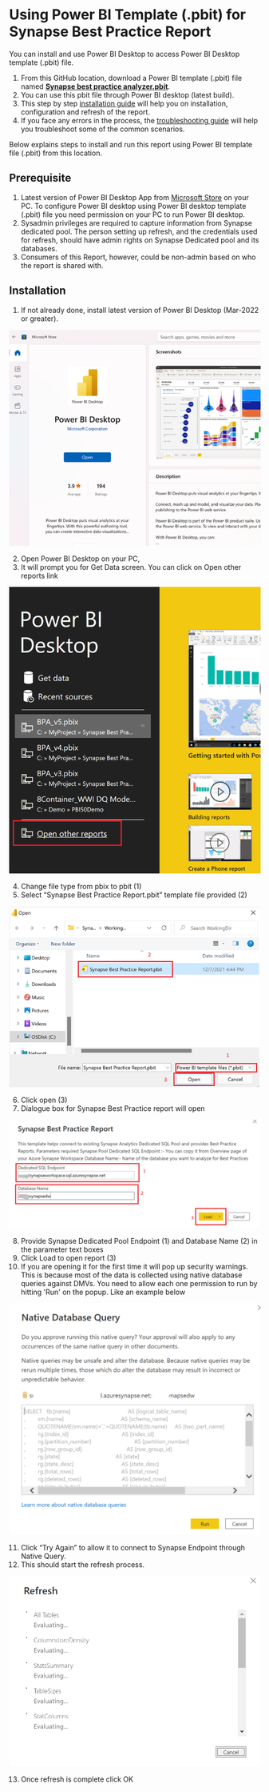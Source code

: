 # Using Power BI Template (.pbit) for Synapse Best Practice Report

You can install and use Power BI Desktop to access Power BI Desktop template (.pbit) file.

1. From this GitHub location, download a Power BI template (.pbit) file named [**Synapse best practice analyzer.pbit**](./Synapse%20best%20practice%20analyzer.pbit "Synapse best practice analyzer.pbit"). 
2. You can use this pbit file through Power BI desktop (latest build). 
3. This step by step [installation guide](./InstallationGuide.md "InstallationGuide.md") will help you on installation, configuration and refresh of the report. 
4. If you face any errors in the process, the [troubleshooting guide](./TroubleshootingGuide.md "TroubleshootingGuide.md") will help you troubleshoot some of the common scenarios.

Below explains steps to install and run this report using Power BI template file (.pbit) from this location.

## Prerequisite

1. Latest version of Power BI Desktop App from [Microsoft Store](https://aka.ms/pbidesktopstore "Microsoft Store") on your PC. To configure Power BI desktop using Power BI desktop template (.pbit) file you need permission on your PC to run Power BI desktop.
2. Sysadmin privileges are required to capture information from Synapse dedicated pool. The person setting up refresh, and the credentials used for refresh, should have admin rights on Synapse Dedicated pool and its databases.
3. Consumers of this Report, however, could be non-admin based on who the report is shared with. 

## Installation

1. If not already done, install latest version of Power BI Desktop (Mar-2022 or greater).

![Install Power BI Desktop](./img/Install-Power-BI-Desktop.png "Install Power BI Desktop")

2. Open Power BI Desktop on your PC,  
3. It will prompt you for Get Data screen. You can click on Open other reports link

![Open Other Reports](./img/Open-Other-Reports.png "Open Other Reports")

4. Change file type from pbix to pbit (1)
5. Select “Synapse Best Practice Report.pbit” template file provided (2)

![Browse select pbit file](./img/Browse-select-pbit-file.png "Browse select pbit file")

6. Click open (3)
7. Dialogue box for Synapse Best Practice report will open

![Provide connection parameters SQL endpoint database](./img/Provide-connection-parameters-SQLendpoint-database.png "Provide connection parameters SQL endpoint database")

8. Provide Synapse Dedicated Pool Endpoint (1) and Database Name (2) in the parameter text boxes
9. Click Load to open report (3)
10. If you are opening it for the first time it will pop up security warnings. This is because most of the data is collected using native database queries against DMVs. You need to allow each one permission to run by hitting 'Run' on the popup. Like an example below

![Native database query warning](./img/Native-database-query-warning.png "Native database query warning")

11. Click “Try Again” to allow it to connect to Synapse Endpoint through Native Query.
12. This should start the refresh process.

![Refresh starts](./img/Refresh-starts.png "Refresh starts")

13. Once refresh is complete click OK

